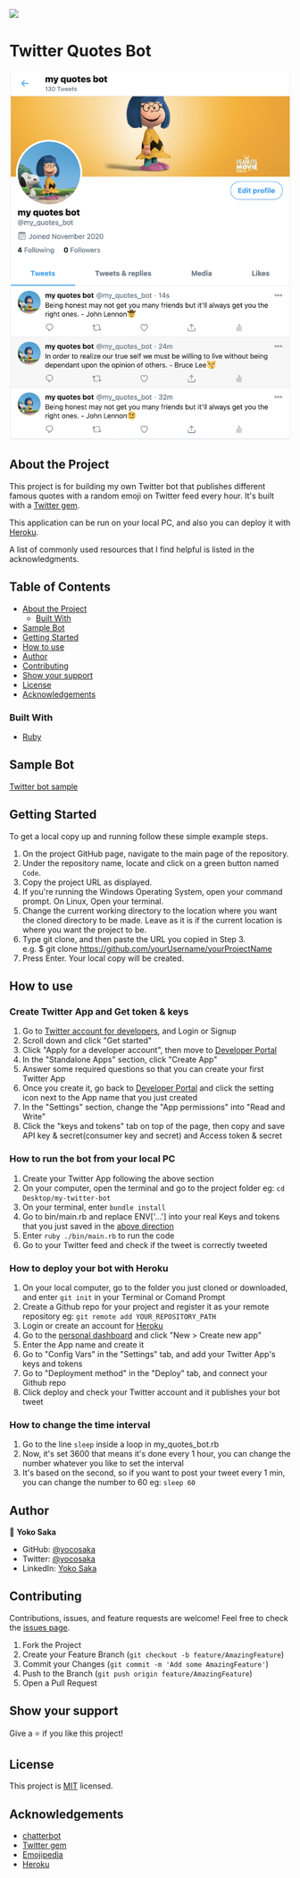 ![](https://img.shields.io/badge/Microverse-blueviolet)
# Twitter Quotes Bot
![Top Page Screenshot](./screenshot.png)

## About the Project
This project is for building my own Twitter bot that publishes different famous quotes with a random emoji on Twitter feed every hour. It's built with a [Twitter gem](https://github.com/sferik/twitter).

This application can be run on your local PC, and also you can deploy it with [Heroku](https://www.heroku.com/).

A list of commonly used resources that I find helpful is listed in the acknowledgments.

## Table of Contents

* [About the Project](#about-the-project)
  * [Built With](#built-with)
* [Sample Bot](#sample-bot)
* [Getting Started](#getting-started)
* [How to use](#how-to-use)
* [Author](#author)
* [Contributing](#contributing)
* [Show your support](#show-your-support)
* [License](#license)
* [Acknowledgements](#acknowledgements)


### Built With

* [Ruby](https://www.ruby-lang.org/en/)


## Sample Bot

[Twitter bot sample](https://twitter.com/my_quotes_bot)


## Getting Started

To get a local copy up and running follow these simple example steps.

1. On the project GitHub page, navigate to the main page of the repository.
2. Under the repository name, locate and click on a green button named `Code`. 
3. Copy the project URL as displayed.
4. If you're running the Windows Operating System, open your command prompt. On Linux, Open your terminal. 
5. Change the current working directory to the location where you want the cloned directory to be made. Leave as it is if the current location is where you want the project to be. 
6. Type git clone, and then paste the URL you copied in Step 3. <br>
e.g. $ git clone https://github.com/yourUsername/yourProjectName 
7. Press Enter. Your local copy will be created. 

## How to use

### Create Twitter App and Get token & keys

1. Go to [Twitter account for developers](https://developer.twitter.com/en), and Login or Signup
2. Scroll down and click "Get started"
3. Click "Apply for a developer account", then move to [Developer Portal](https://developer.twitter.com/en/portal/projects-and-apps)
4. In the "Standalone Apps" section, click "Create App"
5. Answer some required questions so that you can create your first Twitter App
6. Once you create it, go back to [Developer Portal](https://developer.twitter.com/en/portal/projects-and-apps) and click the setting icon next to the App name that you just created
7. In the "Settings" section, change the "App permissions" into "Read and Write"
8. Click the "keys and tokens" tab on top of the page, then copy and save API key & secret(consumer key and secret) and Access token & secret


### How to run the bot from your local PC

1. Create your Twitter App following the above section
2. On your computer, open the terminal and go to the project folder  eg: `cd Desktop/my-twitter-bot`
3. On your terminal, enter `bundle install`
4. Go to bin/main.rb and replace ENV['...'] into your real Keys and tokens that you just saved in the [above direction](#create-twitter-app-and-get-token-&-keys)
5. Enter `ruby ./bin/main.rb` to run the code
6. Go to your Twitter feed and check if the tweet is correctly tweeted


### How to deploy your bot with Heroku

1. On your local computer, go to the folder you just cloned or downloaded, and enter `git init` in your Terminal or Comand Prompt
2. Create a Github repo for your project and register it as your remote repository 
eg: `git remote add YOUR_REPOSITORY_PATH`
3. Login or create an account for [Heroku](https://www.heroku.com/)
4. Go to the [personal dashboard](https://dashboard.heroku.com/apps) and click "New > Create new app"
5. Enter the App name and create it
6. Go to "Config Vars" in the "Settings" tab, and add your Twitter App's keys and tokens
7. Go to "Deployment method" in the "Deploy" tab, and connect your Github repo
8. Click deploy and check your Twitter account and it publishes your bot tweet


### How to change the time interval

1. Go to the line `sleep` inside a loop in my_quotes_bot.rb
2. Now, it's set 3600 that means it's done every 1 hour, you can change the number whatever you like to set the interval
3. It's based on the second, so if you want to post your tweet every 1 min, you can change the number to 60 eg: `sleep 60`


## Author

👤 **Yoko Saka**

- GitHub: [@yocosaka](https://github.com/yocosaka)
- Twitter: [@yocosaka](https://twitter.com/yocosaka)
- LinkedIn: [Yoko Saka](https://www.linkedin.com/in/yokosaka)


## Contributing

Contributions, issues, and feature requests are welcome!
Feel free to check the [issues page](../../issues).

1. Fork the Project
2. Create your Feature Branch (`git checkout -b feature/AmazingFeature`)
3. Commit your Changes (`git commit -m 'Add some AmazingFeature'`)
4. Push to the Branch (`git push origin feature/AmazingFeature`)
5. Open a Pull Request


## Show your support

Give a ⭐️ if you like this project!

## License

This project is [MIT](./LICENSE) licensed.


## Acknowledgements
* [chatterbot](https://github.com/muffinista/chatterbot)
* [Twitter gem](https://github.com/sferik/twitter)
* [Emojipedia](https://emojipedia.org/emoji/)
* [Heroku](https://www.heroku.com/)
